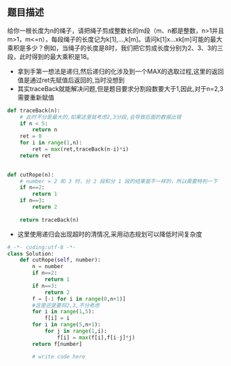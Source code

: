 ## 题目描述
给你一根长度为n的绳子，请把绳子剪成整数长的m段（m、n都是整数，n>1并且m>1，m<=n），每段绳子的长度记为k[1],...,k[m]。请问k[1]x...xk[m]可能的最大乘积是多少？例如，当绳子的长度是8时，我们把它剪成长度分别为2、3、3的三段，此时得到的最大乘积是18。

- 拿到手第一想法是递归,然后递归的化涉及到一个MAX的选取过程,这里的返回值是通过ret先赋值后返回的,当时没想到
- 其实traceBack就能解决问题,但是题目要求分割段数要大于1,因此,对于n=2,3需要重新赋值
```python
def traceBack(n):
    # 此时不分是最大的,如果这里就考虑2,3分段,会导致后面的数据出错
    if n < 5:
        return n
    ret = 0
    for i in range(1,n):
        ret = max(ret,traceBack(n-i)*i)
    return ret

    
def cutRope(n):
    # number = 2 和 3 时，分 2 段和分 1 段的结果是不一样的，所以需要特判一下
    if n==2:
        return 1
    if n==3:
        return 2
    
    return traceBack(n)
```

- 这里使用递归会出现超时的清情况,采用动态规划可以降低时间复杂度

```python
# -*- coding:utf-8 -*-
class Solution:
    def cutRope(self, number):
        n = number
        if n==2:
            return 1
        if n==3:
            return 2
        f = [-1 for i in range(0,n+1)]
        #这里还是要将2,3,不分考虑
        for i in range(1,5):
            f[i] = i 
        for i in range(5,n+1):
            for j in range(1,i):
                f[i] = max(f[i],f[i-j]*j)
        return f[number]

        # write code here

```
